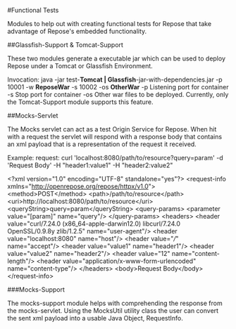 #Functional Tests


Modules to help out with creating functional tests for Repose that take advantage of Repose's embedded functionality.

##Glassfish-Support & Tomcat-Support

These two modules generate a executable jar which can be used to deploy Repose under a Tomcat or Glassfish Environment.

Invocation: java -jar test-**Tomcat | Glassfish**-jar-with-dependencies.jar -p 10001 -w **ReposeWar** -s 10002 -os **OtherWar**
-p Listening port for container
-s Stop port for container
-os Other war files to be deployed. Currently, only the Tomcat-Support module supports this feature.

##Mocks-Servlet

The Mocks servlet can act as a test Origin Service for Repose. When hit with a request the servlet will respond
with a response body that contains an xml payload that is a representation of the request it received.

Example:
request: curl 'localhost:8080/path/to/resource?query=param' -d 'Request Body' -H "header1:value1" -H "header2:value2"

&lt;?xml version="1.0" encoding="UTF-8" standalone="yes"?&gt;
&lt;request-info xmlns="http://openrepose.org/repose/httpx/v1.0"&gt;
  &lt;method&gt;POST&lt;/method&gt;
  &lt;path&gt;/path/to/resource&lt;/path&gt;
  &lt;uri&gt;http://localhost:8080/path/to/resource&lt;/uri&gt;
  &lt;queryString&gt;query=param&lt;/queryString&gt;
  &lt;query-params&gt;
    &lt;parameter value="[param]" name="query"/&gt;
  &lt;/query-params&gt;
  &lt;headers&gt;
    &lt;header value="curl/7.24.0 (x86_64-apple-darwin12.0) libcurl/7.24.0 OpenSSL/0.9.8y zlib/1.2.5" name="user-agent"/&gt;
    &lt;header value="localhost:8080" name="host"/&gt;
    &lt;header value="*/*" name="accept"/&gt;
    &lt;header value="value1" name="header1"/&gt;
    &lt;header value="value2" name="header2"/&gt;
    &lt;header value="12" name="content-length"/&gt;
    &lt;header value="application/x-www-form-urlencoded" name="content-type"/&gt;
  &lt;/headers&gt;
  &lt;body&gt;Request Body&lt;/body&gt;
&lt;/request-info&gt;

###Mocks-Support


The mocks-support module helps with comprehending the response from the mocks-servlet. Using the MocksUtil utility class the user can convert the sent xml payload into a usable Java Object, RequestInfo.
